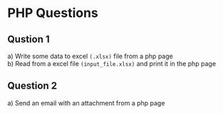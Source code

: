 # PHP Questions

## Qustion 1

a) Write some data to excel ```(.xlsx)``` file from a php page\
b) Read from a excel file ```(input_file.xlsx)``` and print it in the php page

## Question 2

a) Send an email with an attachment from a php page
